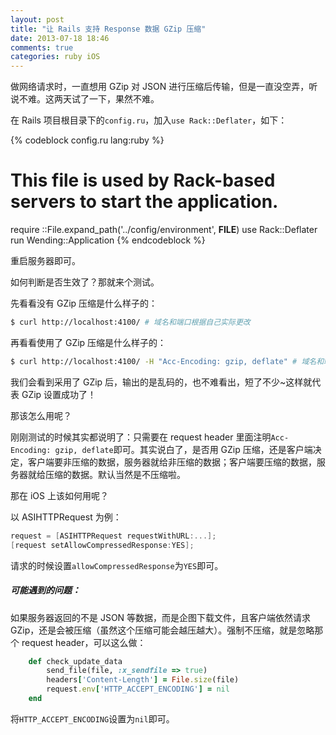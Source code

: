```yaml
---
layout: post
title: "让 Rails 支持 Response 数据 GZip 压缩"
date: 2013-07-18 18:46
comments: true
categories: ruby iOS
---
```

做网络请求时，一直想用 GZip 对 JSON 进行压缩后传输，但是一直没空弄，听说不难。这两天试了一下，果然不难。

在 Rails 项目根目录下的`config.ru`，加入`use Rack::Deflater`，如下：

{% codeblock config.ru lang:ruby %}
# This file is used by Rack-based servers to start the application.
require ::File.expand_path('../config/environment',  __FILE__)
use Rack::Deflater
run Wending::Application
{% endcodeblock %}

重启服务器即可。

如何判断是否生效了？那就来个测试。
<!-- more -->
先看看没有 GZip 压缩是什么样子的：

``` bash
$ curl http://localhost:4100/ # 域名和端口根据自己实际更改
```

再看看使用了 GZip 压缩是什么样子的：

``` bash
$ curl http://localhost:4100/ -H "Acc-Encoding: gzip, deflate" # 域名和端口根据自己实际更改
```

我们会看到采用了 GZip 后，输出的是乱码的，也不难看出，短了不少~这样就代表 GZip 设置成功了！

那该怎么用呢？

刚刚测试的时候其实都说明了：只需要在 request header 里面注明`Acc-Encoding: gzip, deflate`即可。其实说白了，是否用 GZip 压缩，还是客户端决定，客户端要非压缩的数据，服务器就给非压缩的数据；客户端要压缩的数据，服务器就给压缩的数据。默认当然是不压缩啦。

那在 iOS 上该如何用呢？

以 ASIHTTPRequest 为例：

``` objective-c
request = [ASIHTTPRequest requestWithURL:...];
[request setAllowCompressedResponse:YES];
```

请求的时候设置`allowCompressedResponse`为`YES`即可。

##### 可能遇到的问题：

如果服务器返回的不是 JSON 等数据，而是企图下载文件，且客户端依然请求 GZip，还是会被压缩（虽然这个压缩可能会越压越大）。强制不压缩，就是忽略那个 request header，可以这么做：

``` ruby
    def check_update_data
        send_file(file, :x_sendfile => true)
	    headers['Content-Length'] = File.size(file)
	    request.env['HTTP_ACCEPT_ENCODING'] = nil
    end
```

将`HTTP_ACCEPT_ENCODING`设置为`nil`即可。